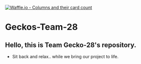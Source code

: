 [![Waffle.io - Columns and their card count](https://badge.waffle.io/chingu-voyage4/Geckos-Team-28.svg?columns=all)](https://waffle.io/chingu-voyage4/Geckos-Team-28)
# Geckos-Team-28
## Hello, this is Team Gecko-28's repository.

- Sit back and relax.. while we bring our project to life.
